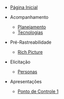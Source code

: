 - [Página Inicial](README.md)

- Acompanhamento
  - [Planejamento](./acompanhamento/planejamento.md)
  - [Tecnologias](./tecnologias/tecnologias.md)

- Pré-Rastreabilidade
  - [Rich Picture](./pre-rastreabilidade/richPicture.md)

- Elicitação 
  - [Personas](./elicitacao/personas.md)

- Apresentações
  - [Ponto de Controle 1](./apresentacoes/ponto_controle_1.md)


<!-- - [Priorização](#)

- [Modelagem](#)

- [Análise](#)

- [Pós-Rastreabilidade](#) -->